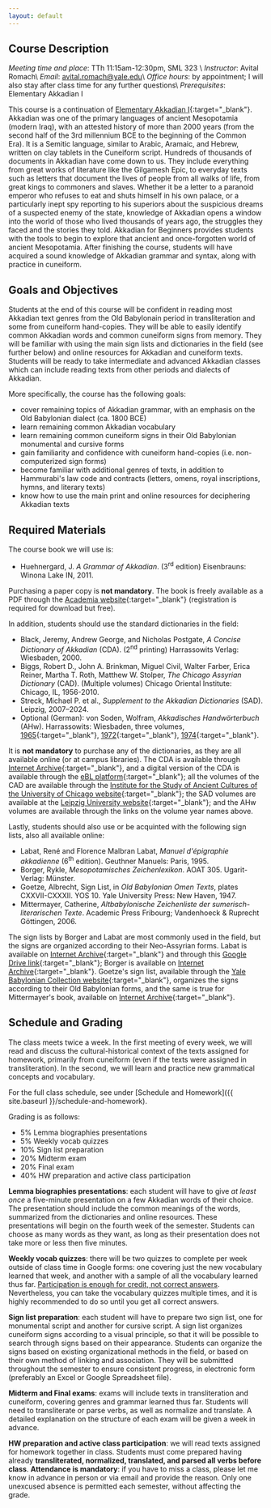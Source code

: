 ```yaml
---
layout: default
---
```


## Course Description

*Meeting time and place*: TTh 11:15am-12:30pm, SML 323 \\
*Instructor*: Avital Romach\\
*Email*: avital.romach@yale.edu\\
*Office hours*: by appointment; I will also stay after class time for any further questions\\
*Prerequisites*: Elementary Akkadian I 

This course is a continuation of [Elementary Akkadian I](https://aromach.github.io/AKKD110-AKKD500/){:target="_blank"}. Akkadian was one of the primary languages of ancient Mesopotamia (modern Iraq), with an attested history of more than 2000 years (from the second half of the 3rd millennium BCE to the beginning of the Common Era). It is a Semitic language, similar to Arabic, Aramaic, and Hebrew, written on clay tablets in the Cuneiform script. Hundreds of thousands of documents in Akkadian have come down to us. They include everything from great works of literature like the Gilgamesh Epic, to everyday texts such as letters that document the lives of people from all walks of life, from great kings to commoners and slaves. Whether it be a letter to a paranoid emperor who refuses to eat and shuts himself in his own palace, or a particularly inept spy reporting to his superiors about the suspicious dreams of a suspected enemy of the state, knowledge of Akkadian opens a window into the world of those who lived thousands of years ago, the struggles they faced and the stories they told. Akkadian for Beginners provides students with the tools to begin to explore that ancient and once-forgotten world of ancient Mesopotamia. After finishing the course, students will have acquired a sound knowledge of Akkadian grammar and syntax, along with practice in cuneiform.

## Goals and Objectives

Students at the end of this course will be confident in reading most Akkadian text genres from the Old Babylonain period in transliteration and some from cuneiform hand-copies. They will be able to easily identify common Akkadian words and common cuneiform signs from memory. They will be familiar with using the main sign lists and dictionaries in the field (see further below) and online resources for Akkadian and cuneiform texts. Students will be ready to take intermediate and advanced Akkadian classes which can include reading texts from other periods and dialects of Akkadian.

More specifically, the course has the following goals:
- cover remaining topics of Akkadian grammar, with an emphasis on the Old Babylonian dialect (ca. 1800 BCE)
- learn remaining common Akkadian vocabulary
- learn remaining common cuneiform signs in their Old Babylonian monumental and cursive forms
- gain familiarity and confidence with cuneiform hand-copies (i.e. non-computerized sign forms)
- become familiar with additional genres of texts, in addition to Hammurabi's law code and contracts (letters, omens, royal inscriptions, hymns, and literary texts)
- know how to use the main print and online resources for deciphering Akkadian texts

## Required Materials

The course book we will use is:

- Huehnergard, J. *A Grammar of Akkadian*. (3<sup>rd</sup> edition) Eisenbrauns: Winona Lake IN, 2011.

Purchasing a paper copy is **not mandatory**. The book is freely available as a PDF through the [Academia website](https://www.academia.edu/234695/2011_A_Grammar_of_Akkadian_3rd_edition){:target="_blank"} (registration is required for download but free).

In addition, students should use the standard dictionaries in the field:

- Black, Jeremy, Andrew George, and Nicholas Postgate, *A Concise Dictionary of Akkadian* (CDA). (2<sup>nd</sup> printing) Harrassowits Verlag: Wiesbaden, 2000.
- Biggs, Robert D., John A. Brinkman, Miguel Civil, Walter Farber, Erica Reiner, Martha T. Roth, Matthew W. Stolper, *The Chicago Assyrian Dictionary* (CAD). (Multiple volumes) Chicago Oriental Institute: Chicago, IL, 1956-2010.
- Streck, Michael P. et al., *Supplement to the Akkadian Dictionaries* (SAD). Leipzig, 2007–2024.
- Optional (German): von Soden, Wolfram, *Akkadisches Handwörterbuch* (AHw). Harrassowits: Wiesbaden, three volumes, [1965](https://drive.google.com/file/d/1ITsTxjKv8XAEK2UFyW3fbQNnXDPzPZnI/view?usp=sharing){:target="_blank"}, [1972](https://drive.google.com/file/d/1OBe1ZaRRje-qqYekRxFuyLupB-vxUkg2/view?usp=sharing){:target="_blank"}, [1974](https://drive.google.com/file/d/1zgnGl5GTMnGrRlRfjT9uPwn8gkVaSBVZ/view?usp=sharing){:target="_blank"}.

It is **not mandatory** to purchase any of the dictionaries, as they are all available online (or at campus libraries). The CDA is available through [Internet Archive](https://archive.org/details/AConsiceDictionaryAkkadian/mode/2up){:target="_blank"}, and a digital version of the CDA is available through the [eBL platform](https://www.ebl.lmu.de/dictionary){:target="_blank"}; all the volumes of the CAD are available through the [Institute for the Study of Ancient Cultures of the University of Chicago website](https://isac.uchicago.edu/research/publications/chicago-assyrian-dictionary){:target="_blank"}; the SAD volumes are available at the [Leipzig University website](https://www.gkr.uni-leipzig.de/en/draft/altorientalisches-institut/forschung/supplement-to-the-akkadian-dictionaries){:target="_blank"}; and the AHw volumes are available through the links on the volume year names above.

Lastly, students should also use or be acquinted with the following sign lists, also all available online:

- Labat, René and Florence Malbran Labat, *Manuel d'épigraphie akkadienne* (6<sup>th</sup> edition). Geuthner Manuels: Paris, 1995.
- Borger, Rykle, *Mesopotamisches Zeichenlexikon*. AOAT 305. Ugarit-Verlag: Münster. 
- Goetze, Albrecht, Sign List, in *Old Babylonian Omen Texts*, plates CXXVII-CXXXII. YOS 10. Yale University Press: New Haven, 1947.
- Mittermayer, Catherine, *Altbabylonische Zeichenliste der sumerisch-literarischen Texte*. Academic Press Fribourg; Vandenhoeck & Ruprecht Göttingen, 2006.

The sign lists by Borger and Labat are most commonly used in the field, but the signs are organized according to their Neo-Assyrian forms. Labat is available on [Internet Archive](https://archive.org/details/rene-labat-florence-malbran-labat-manuel-depigraphie-akkadienne-signes-syllabair/page/n1/mode/2up){:target="_blank"} and through this [Google Drive link](https://drive.google.com/file/d/1nvoGlNfz9dJgBGuZQ-4uloZ-SALPQO32/view?usp=sharing){:target="_blank"}; Borger is available on [Internet Archive](https://archive.org/details/MesopotamischesZeichenlexikon/page/n1/mode/1up){:target="_blank"}. Goetze's sign list, available through the [Yale Babylonian Collection website](https://babylonian-collection.yale.edu/sites/default/files/files/yos10.pdf){:target="_blank"}, organizes the signs according to their Old Babylonian forms, and the same is true for Mittermayer's book, available on [Internet Archive](https://archive.org/details/Mittermayer2006AltbabylonischeZeichenlistePages4303/mode/2up){:target="_blank"}.

## Schedule and Grading

The class meets twice a week. In the first meeting of every week, we will read and discuss the cultural-historical context of the texts assigned for homework, primarily from cuneiform (even if the texts were assigned in transliteration). In the second, we will learn and practice new grammatical concepts and vocabulary.

For the full class schedule, see under [Schedule and Homework]({{ site.baseurl }}/schedule-and-homework).

Grading is as follows:

- 5% Lemma biographies presentations
- 5% Weekly vocab quizzes
- 10% Sign list preparation
- 20% Midterm exam
- 20% Final exam
- 40% HW preparation and active class participation

**Lemma biographies presentations**: each student will have to give *at least once* a five-minute presentation on a few Akkadian words of their choice. The presentation should include the common meanings of the words, summarized from the dictionaries and online resources. These presentations will begin on the fourth week of the semester. Students can choose as many words as they want, as long as their presentation does not take more or less then five minutes.

**Weekly vocab quizzes**: there will be two quizzes to complete per week outside of class time in Google forms: one covering just the new vocabulary learned that week, and another with a sample of all the vocabulary learned thus far. <u>Participation is enough for credit, not correct answers</u>. Nevertheless, you can take the vocabulary quizzes multiple times, and it is highly recommended to do so until you get all correct answers.

**Sign list preparation**: each student will have to prepare two sign list, one for monumental script and another for cursive script. A sign list organizes cuneiform signs according to a visual principle, so that it will be possible to search through signs based on their appearance. Students can organize the signs based on existing organizational methods in the field, or based on their own method of linking and association. They will be submitted throughout the semester to ensure consistent progress, in electronic form (preferably an Excel or Google Spreadsheet file).

**Midterm and Final exams**: exams will include texts in transliteration and cuneiform, covering genres and grammar learned thus far. Students will need to transliterate or parse verbs, as well as normalize and translate. A detailed explanation on the structure of each exam will be given a week in advance.

**HW preparation and active class participation**: we will read texts assigned for homework together in class. Students must come prepared having already **transliterated, normalized, translated, and parsed all verbs before class**. **Attendance is mandatory**: if you have to miss a class, please let me know in advance in person or via email and provide the reason. Only one unexcused absence is permitted each semester, without affecting the grade.
